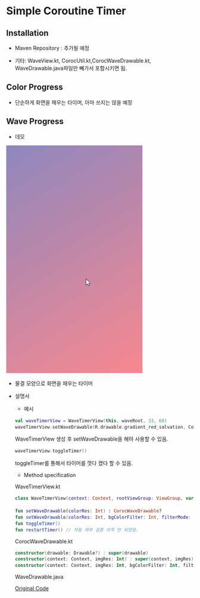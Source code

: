 # Simple Coroutine Timer

## Installation

- Maven Repository : 추가될 예정

- 기타: WaveView.kt, CorocUtil.kt,CorocWaveDrawable.kt, WaveDrawable.java파일만 빼가서 포함시키면 됨.

## Color Progress

- 단순하게 화면을 채우는 타이머, 아마 쓰지는 않을 예정

## Wave Progress

- 데모

![](WaveProgress.gif)

- 물결 모양으로 화면을 채우는 타이머

- 설명서
  - 예시  
  ```kotlin
  val waveTimerView = WaveTimerView(this, waveRoot, 33, 60)
  waveTimerView.setWaveDrawable(R.drawable.gradient_red_salvation, Color.argb(100,255,255,255), PorterDuff.Mode.SCREEN)      
  ```
   WaveTimerView 생성 후 setWaveDrawable을 해야 사용할 수 있음. 
   
   ```kotlin
   waveTimerView.toggleTimer()
   ```
   
   toggleTimer를 통해서 타이머를 껏다 켰다 할 수 있음. 
   
   - Method specification
   
   WaveTimerView.kt
   
   ```kotlin
   class WaveTimerView(context: Context, rootViewGroup: ViewGroup, var delayMilliSeconds: Int, var durationS: Int) : ImageView(context
   
   fun setWaveDrawable(colorRes: Int) : CorocWaveDrawable?
   fun setWaveDrawable(colorRes: Int, bgColorFilter: Int, filterMode: PorterDuff.Mode = PorterDuff.Mode.SRC) : CorocWaveDrawable?
   fun toggleTimer()
   fun restartTimer() // 작동 여부 검증 아직 안 되었음. 
   ```
   CorocWaveDrawable.kt
   
   ```kotlin
   constructor(drawable: Drawable?) : super(drawable)
   constructor(context: Context, imgRes: Int) : super(context, imgRes)
   constructor(context: Context, imgRes: Int, bgColorFilter: Int, filterMode: PorterDuff.Mode): super(context, imgRes)
   ```
   
   WaveDrawable.java
   
   [Original Code](https://github.com/race604/WaveLoading)
   
